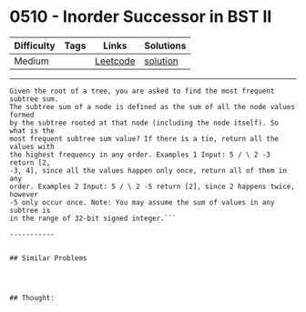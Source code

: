 # 0510 - Inorder Successor in BST II

Difficulty  | Tags | Links | Solutions
----------- | ---- | ----- | -----
Medium |  | [Leetcode](https://leetcode.com/problems/inorder-successor-in-bst-ii) | [solution](https://leetcode.com/problems/inorder-successor-in-bst-ii/solution/)


-----------

```
Given the root of a tree, you are asked to find the most frequent subtree sum.
The subtree sum of a node is defined as the sum of all the node values formed
by the subtree rooted at that node (including the node itself). So what is the
most frequent subtree sum value? If there is a tie, return all the values with
the highest frequency in any order. Examples 1 Input: 5 / \ 2 -3 return [2,
-3, 4], since all the values happen only once, return all of them in any
order. Examples 2 Input: 5 / \ 2 -5 return [2], since 2 happens twice, however
-5 only occur once. Note: You may assume the sum of values in any subtree is
in the range of 32-bit signed integer.```

-----------


## Similar Problems




## Thought:
